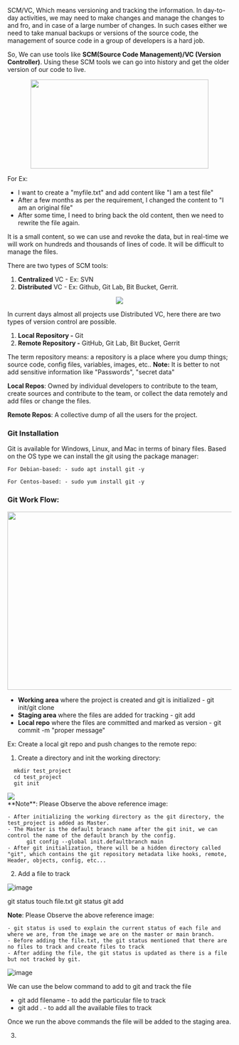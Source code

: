 SCM/VC, Which means versioning and tracking the information. In day-to-day activities, we may need to make changes and manage the changes to and fro, and in case of a large number of changes.
In such cases either we need to take manual backups or versions of the source code, the management of source code in a group of developers is a hard job.

So, We can use tools like **SCM(Source Code Management)/VC (Version Controller)**. Using these SCM tools we can go into history and get the older version of our code to live.

<p align="center">
  <img src="https://github.com/SaiKattamuri/DevOps/assets/50263861/0c21d56f-1518-4840-b7b5-180e58b54f88" width="400" height="200">
</p>

For Ex:
  - I want to create a "myfile.txt" and add content like "I am a test file"
  - After a few months as per the requirement, I changed the content to "I am an original file"
  - After some time, I need to bring back the old content, then we need to rewrite the file again.

It is a small content, so we can use and revoke the data, but in real-time we will work on hundreds and thousands of lines of code. It will be difficult to manage the files.

There are two types of SCM tools:
  1. **Centralized** VC - Ex: SVN
  2. **Distributed** VC - Ex: Github, Git Lab, Bit Bucket, Gerrit.

<p align="center">
   <img src="https://github.com/SaiKattamuri/DevOps/assets/50263861/d801103a-a124-4ad7-9093-4d69a0c2dab5">
</p>

In current days almost all projects use Distributed VC, here there are two types of version control are possible.
  1. **Local Repository -** Git
  2. **Remote Repository -** GitHub, Git Lab, Bit Bucket, Gerrit

The term repository means: a repository is a place where you dump things; source code, config files, variables, images, etc..
**Note:** It is better to not add sensitive information like "Passwords", "secret data"

**Local Repos**: Owned by individual developers to contribute to the team, create sources and contribute to the team, or collect the data remotely and add files or change the files.

**Remote Repos**: A collective dump of all the users for the project.
<h3>Git Installation</h3>
  Git is available for Windows, Linux, and Mac in terms of binary files. Based on the OS type we can install the git using the package manager:
  
    For Debian-based: - sudo apt install git -y
    
    For Centos-based: - sudo yum install git -y
  
<h3>Git Work Flow:</h3>

 <p aligin="center">
    <img src="https://github.com/SaiKattamuri/DevOps/assets/50263861/08ebf7f4-0781-4612-a778-59bef47ce82e" width="600" height="400">
 </p>

- **Working area** where the project is created and git is initialized - git init/git clone
- **Staging area** where the files are added for tracking - git add
- **Local repo** where the files are committed and marked as version - git commit -m "proper message"
 
Ex:
Create a local git repo and push changes to the remote repo:
1. Create a directory and init the working directory:
<div>
  <p aligin="left">
  
      mkdir test_project  
      cd test_project   
      git init
  </p>
  <img src="https://github.com/SaiKattamuri/DevOps/assets/50263861/9bbca901-48d6-4a0b-9389-86aba3c5946f">  
</div>
**Note**: Please Observe the above reference image:

    - After initializing the working directory as the git directory, the test_project is added as Master.
    - The Master is the default branch name after the git init, we can control the name of the default branch by the config.
          git config --global init.defaultbranch main
    - After git initialization, there will be a hidden directory called "git", which contains the git repository metadata like hooks, remote, Header, objects, config, etc...
    
2. Add a file to track
     
![image](https://github.com/SaiKattamuri/DevOps/assets/50263861/1668fac6-04de-4343-8215-c81fa828c59c)

  git status
  touch file.txt
  git status
  git add

  **Note**: Please Observe the above reference image:

    - git status is used to explain the current status of each file and where we are, from the image we are on the master or main branch.
    - Before adding the file.txt, the git status mentioned that there are no files to track and create files to track
    - After adding the file, the git status is updated as there is a file but not tracked by git.

  ![image](https://github.com/SaiKattamuri/DevOps/assets/50263861/54dabeb9-aab7-435b-b2ec-45c0c8db86dd)

We can use the below command to add to git and track the file

- git add filename - to add the particular file to track
- git add . - to add all the available files to track

Once we run the above commands the file will be added to the staging area.

3. 
